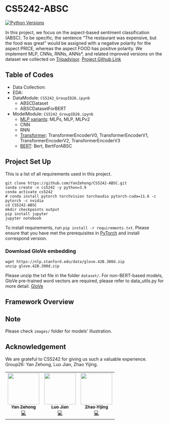 # CS5242-ABSC
[![Python Versions](https://img.shields.io/badge/python-3.9%20%7C%203.9-blue)](https://www.python.org/downloads/)

In this project, we focus on the aspect-based sentiment classification (ABSC). To be specific, the sentence “The restaurant was expensive, but the food was great” would be assigned with a negative polarity for the aspect PRICE, whereas the aspect FOOD has positive polarity. We implement MLP, CNNs, RNNs, ANNs*, and related improved versions on the dataset we collected on [Tripadvisor](https://www.tripadvisor.com.sg/). [Project Github Link](https://github.com/YanZehong/CS5242-ABSC)

## Table of Codes
- Data Collection:  
- EDA:  
- DataModule: `CS5242_GroupID26.ipynb`  
    * ABSCDataset  
    * ABSCDatasetForBERT  
- ModelModule: `CS5242_GroupID26.ipynb`  
    * [MLP variants](./images/MLP.png): MLPs, MLP, MLPv2  
    * CNN  
    * RNN  
    * [Transformer](./images/Transformer.png): TransformerEncoderV0, TransformerEncoderV1, TransformerEncoderV2, TransformerEncoderV3 
    * [BERT](./images/Bert.png): Bert, BertForABSC  

## Project Set Up

This is a list of all requirements used in this project.

```
git clone https://github.com/YanZehong/CS5242-ABSC.git
conda create -n cs5242 -y python=3.9
conda activate cs5242
# conda install pytorch torchvision torchaudio pytorch-cuda=11.6 -c pytorch -c nvidia
cd CS5242-ABSC
mkdir checkpoints output
pip install jupyter
jupyter notebook
```

To install requirements, run `pip install -r requirements.txt`. Please ensure that you have met the prerequisites in [PyTorch](https://pytorch.org/) and install correspond version. 

### Download GloVe embedding
```
wget https://nlp.stanford.edu/data/glove.42B.300d.zip
unzip glove.42B.300d.zip
```
Please unzip the txt file in the folder `dataset/`. For non-BERT-based models, GloVe pre-trained word vectors are required, please refer to data_utils.py for more detail. [GloVe](https://nlp.stanford.edu/projects/glove/)

## Framework Overview


## Note
Please check `images/` folder for models' illustration.

## Acknowledgement
We are grateful to CS5242 for giving us such a valuable experience.  
Group26: Yan Zehong, Luo Jian, Zhao Yijing.  
<table>
  <tr>
    <td align="center"><a href="https://github.com/YanZehong"><img src="https://github.com/YanZehong.png" width="100px;" alt=""/><br /><sub><b>Yan Zehong</b></sub></a><br /><a href="https://github.com/YanZehong/CS5242-ABSC" title="Code">💻</a></td>
    <td align="center"><a href="https://github.com/LUOJIAN-GZ"><img src="https://avatars0.githubusercontent.com/u/37891032?v=4?s=100" width="100px;" alt=""/><br /><sub><b>Luo Jian </b></sub></a><br /><a href="https://github.com/YanZehong/CS5242-ABSC" title="Code">💻</a></td>
    <td align="center"><a href="https://github.com/zhaoyijing24"><img src="https://avatars0.githubusercontent.com/u/37891032?v=4?s=100" width="100px;" alt=""/><br /><sub><b>Zhao Yijing</b></sub></a><br /><a href="https://github.com/YanZehong/CS5242-ABSC" title="Code">💻</a></td>
  </tr>
</table>
